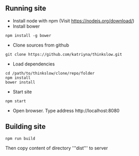 ## Running site

- Install node with npm (Visit https://nodejs.org/download/)
- Install bower
```
npm install -g bower
```
- Clone sources from github
```
git clone https://github.com/katriyna/thinkslow.git
```
- Load dependencies
```
cd /path/to/thinkslow/clone/repo/folder
npm install
bower install
```
- Start site
```
npm start
```
- Open browser. Type address http://localhost:8080

## Building site
```
npm run build
```
Then copy content of directory '''dist''' to server



